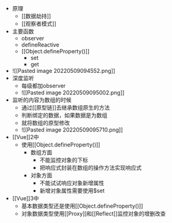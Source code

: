 - 原理
	- [[数据劫持]]
	- [[观察者模式]]
- 主要函数
	- observer
	- defineReactive
	- [[Object.defineProperty()]]
		- set
		- get
- ![[Pasted image 20220509094552.png]]
- 深度监听
	- 每级都加observer
	- ![[Pasted image 20220509095002.png]]
- 监听的内容为数组的时候
	- 通过[[原型链]]去继承数组原生的方法
	- 判断绑定的数据，如果数据是为数组
	- 就将数组的原型修改
	- ![[Pasted image 20220509095710.png]]
- [[Vue]]2中
	- 使用[[Object.defineProperty()]]
		- 数组方面
			- 不能监控对象的下标
			- 把响应式封装在数组的操作方法实现响应式
		- 对象方面
			- 不能试试响应对象新增属性
			- 新增对象属性需要使用$set
- [[Vue]]3中
	- 基本数据类型还是使用[[Object.defineProperty()]]
	- 对象数据类型使用[[Proxy]]和[[Reflect]]监控对象的增删改查